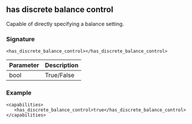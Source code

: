 ## has discrete balance control

Capable of directly specifying a balance setting.


### Signature

`<has_discrete_balance_control></has_discrete_balance_control>`


| Parameter | Description |
| --- | --- |
| bool | True/False |


### Example

```
<capabilities>
   <has_discrete_balance_control>true</has_discrete_balance_control>
</capabilities>
```